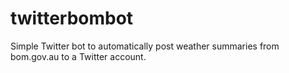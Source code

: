 twitterbombot
=============

Simple Twitter bot to automatically post weather summaries from bom.gov.au to a Twitter account.

